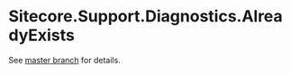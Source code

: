 # Sitecore.Support.Diagnostics.AlreadyExists

See [master branch](https://github.com/sitecoresupport/Sitecore.Support.Diagnostics.AlreadyExists) for details.
